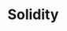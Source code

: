 ---
codehost: https://github.com/ethereum/solidity
guide: https://github.com/ethereum/solidity/blob/v0.4.25/docs/logo.svg
logohandle: ethereum_solidity
sort: solidity
title: Solidity
website: https://solidity.readthedocs.io/
wikipedia: https://en.wikipedia.org/wiki/Solidity
---